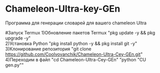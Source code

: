 # Chameleon-Ultra-key-GEn
Программа для генерации словарей для вашего chameleon Ultra

#Запуск Termux
 1)Обновление пакетов Termux
 "pkg update -y && pkg upgrade -y"  
 2)Установка Python
 "pkg install python -y && pkg install git -y"           
 3)Клонирование репозитория
 "git clone https://github.com/Coolvovanchik/Chameleon-Ultra-Cey-GEn.git" 
 4)Переходим в файл 
 "cd Chameleon-Ultra-Cey-GEn" 
 "python "СU gen.py""

